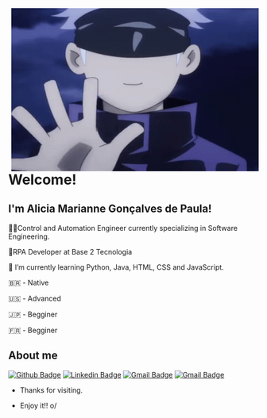 <img align="right" width="498" height="329" src="https://github.com/aliciamarianne1507/aliciamarianne1507/blob/main/Imagens/tenor.gif">


# Welcome!
 
## I'm Alicia Marianne Gonçalves de Paula!

👩‍🎓Control and Automation Engineer currently specializing in Software Engineering.

🤖RPA Developer at Base 2 Tecnologia

🌱 I’m currently learning Python, Java, HTML, CSS and JavaScript.

🇧🇷 - Native

🇺🇸 - Advanced

🇯🇵 - Begginer

🇫🇷 - Begginer 
 
## About me 
[![Github Badge](https://img.shields.io/badge/-Github-000?style=flat-square&logo=Github&logoColor=white&link=link_do_seu_perfil_no_github)](https://github.com/aliciamarianne1507)
[![Linkedin Badge](https://img.shields.io/badge/-LinkedIn-blue?style=flat-square&logo=Linkedin&logoColor=white&link=link_do_seu_perfil_no_linkedin)](https://www.linkedin.com/in/alicia-gon%C3%A7alves-a301171/)
[![Gmail Badge](https://img.shields.io/badge/-Gmail-c14438?style=flat-square&logo=Gmail-Pessoal&logoColor=white&link=mailto:seu_email)](mailto:aliciadepaulaeng@gmail.com)
[![Gmail Badge](https://img.shields.io/badge/-Gmail-c14438?style=flat-square&logo=Gmail-Corporativo&logoColor=white&link=mailto:seu_email)](mailto:alicia.goncalves@base2.com.br)
 
- Thanks for visiting. 
 
- Enjoy it!! o/

<!--
**aliciamarianne1507/aliciamarianne1507** is a ✨ _special_ ✨ repository because its `README.md` (this file) appears on your GitHub profile.

Here are some ideas to get you started:

- 🔭 I’m currently working on ...
- 🌱 I’m currently learning ...
- 👯 I’m looking to collaborate on ...
- 🤔 I’m looking for help with ...
- 💬 Ask me about ...
- 📫 How to reach me: ...
- 😄 Pronouns: ...
- ⚡ Fun fact: ...
-->
